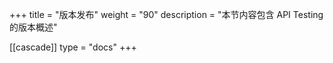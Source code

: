 +++
title = "版本发布"
weight = "90"
description = "本节内容包含 API Testing 的版本概述"

[[cascade]]
type = "docs"
+++
